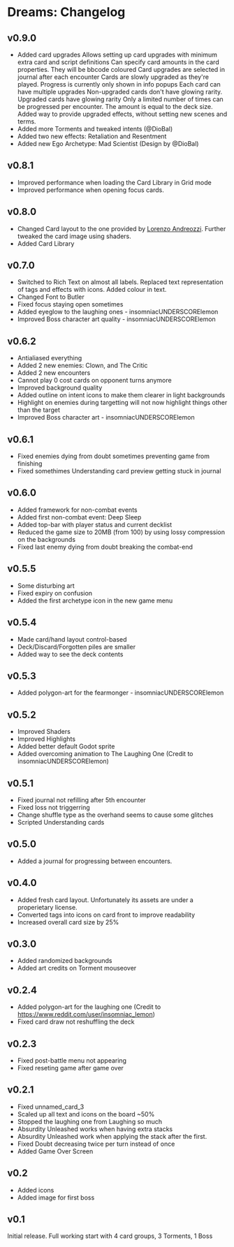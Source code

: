 # Dreams: Changelog

## v0.9.0

* Added card upgrades
    Allows setting up card upgrades with minimum extra card and script definitions
    Can specify card amounts in the card properties. They will be bbcode coloured
    Card upgrades are selected in journal after each encounter
    Cards are slowly upgraded as they're played. Progress is currently only shown in info popups
    Each card can have multiple upgrades
    Non-upgraded cards don't have glowing rarity. Upgraded cards have glowing rarity
    Only a limited number of times can be progressed per encounter. The amount is equal to the deck size.
    Added way to provide upgraded effects, without setting new scenes and terms.
* Added more Torments and tweaked intents (@DioBal)
* Added two new effects: Retaliation and Resentment
* Added new Ego Archetype: Mad Scientist (Design by @DioBal)

## v0.8.1

* Improved performance when loading the Card Library in Grid mode
* Improved performance when opening focus cards.

## v0.8.0

* Changed Card layout to the one provided by [Lorenzo Andreozzi](https://tornioduva.itch.io/). Further tweaked the card image using shaders.
* Added Card Library


## v0.7.0

* Switched to Rich Text on almost all labels. Replaced text representation of tags and effects with icons. Added colour in text.
* Changed Font to Butler
* Fixed focus staying open sometimes
* Added eyeglow to the laughing ones - insomniacUNDERSCORElemon
* Improved Boss character art quality - insomniacUNDERSCORElemon

## v0.6.2

* Antialiased everything
* Added 2 new enemies: Clown, and The Critic
* Added 2 new encounters
* Cannot play 0 cost cards on opponent turns anymore
* Improved background quality
* Added outline on intent icons to make them clearer in light backgrounds
* Highlight on enemies during targetting will not now highlight things other than the target 
* Improved Boss character art - insomniacUNDERSCORElemon

## v0.6.1

* Fixed enemies dying from doubt sometimes preventing game from finishing
* Fixed somethimes Understanding card preview getting stuck in journal

## v0.6.0

* Added framework for non-combat events
* Added first non-combat event: Deep Sleep
* Added top-bar with player status and current decklist
* Reduced the game size to 20MB (from 100) by using lossy compression on the backgrounds
* Fixed last enemy dying from doubt breaking the combat-end

## v0.5.5

* Some disturbing art
* Fixed expiry on confusion
* Added the first archetype icon in the new game menu

## v0.5.4

* Made card/hand layout control-based
* Deck/Discard/Forgotten piles are smaller
* Added way to see the deck contents

## v0.5.3

* Added polygon-art for the fearmonger - insomniacUNDERSCORElemon

## v0.5.2

* Improved Shaders
* Improved Highlights
* Added better default Godot sprite
* Added overcoming animation to The Laughing One (Credit to insomniacUNDERSCORElemon)

## v0.5.1

* Fixed journal not refilling after 5th encounter
* Fixed loss not triggerring
* Change shuffle type as the overhand seems to cause some glitches
* Scripted Understanding cards

## v0.5.0

* Added a journal for progressing between encounters.

## v0.4.0
 
* Added fresh card layout. Unfortunately its assets are under a properietary license.
* Converted tags into icons on card front to improve readability
* Increased overall card size by 25%

## v0.3.0

* Added randomized backgrounds
* Added art credits on Torment mouseover

## v0.2.4

* Added polygon-art for the laughing one (Credit to https://www.reddit.com/user/insomniac_lemon)
* Fixed card draw not reshuffling the deck

## v0.2.3

* Fixed post-battle menu not appearing
* Fixed reseting game after game over

## v0.2.1

* Fixed unnamed_card_3
* Scaled up all text and icons on the board ~50%
* Stopped the laughing one from Laughing so much
* Absurdity Unleashed works when having extra stacks
* Absurdity Unleashed work when applying the stack after the first.
* Fixed Doubt decreasing twice per turn instead of once
* Added Game Over Screen

## v0.2

* Added icons
* Added image for first boss

## v0.1

Initial release. Full working start with 4 card groups, 3 Torments, 1 Boss
